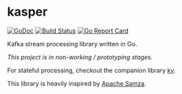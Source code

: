 kasper
======

[![GoDoc](https://godoc.org/github.com/movio/kasper?status.svg)](https://godoc.org/github.com/movio/kasper)
[![Build Status](https://travis-ci.org/movio/kasper.svg?branch=master)](https://travis-ci.org/movio/kasper)
[![Go Report Card](https://goreportcard.com/badge/github.com/movio/kasper)](https://goreportcard.com/report/github.com/movio/kasper)

Kafka stream processing library written in Go.

*This project is in non-working / prototyping stages.*

For stateful processing, checkout the companion library [kv](https://github.com/movio/kasper/tree/master/kv).

This library is heavily inspired by [Apache Samza](http://samza.apache.org).
